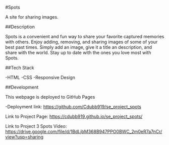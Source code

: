 #Spots

A site for sharing images.

##Description

Spots is a convenient and fun way to share your favorite captured memories with others. Enjoy adding, removing, and sharing images of some of your best past times. Simply add an image, give it a title an description, and share with the world. Stay up to date with the ones you love most with Spots.

##Tech Stack

-HTML
-CSS
-Responsive Design

##Development

This webpage is deployed to GitHub Pages

-Deployment link: https://github.com/Cdubb919/se_project_spots

Link to Project Page: https://cdubb919.github.io/se_project_spots/

Link to Project 3 Spots Video: https://drive.google.com/file/d/1BdLjbM368B947PPO0BWC_2m0eR7a7nCr/view?usp=sharing
